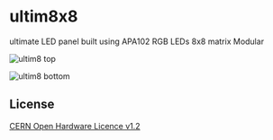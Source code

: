 # ultim8x8
ultimate LED panel
built using APA102 RGB LEDs
8x8 matrix
Modular

![ultim8 top](https://github.com/wyolum/ultim8x8/blob/master/kicad/ultim8_images/ultim8x8_01.png)

![ultim8 bottom](https://github.com/wyolum/ultim8x8/blob/master/kicad/ultim8_images/ultim8x8_02.png)

License
-------
[CERN Open Hardware Licence v1.2 ]

[CERN Open Hardware Licence v1.2 ]:http://www.ohwr.org/attachments/2388/cern_ohl_v_1_2.txt

